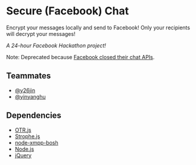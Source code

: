 # Secure (Facebook) Chat

Encrypt your messages locally and send to Facebook! Only your recipients will decrypt your messages!

*A 24-hour Facebook Hackathon project!*

Note: Deprecated because [Facebook closed their chat APIs](https://developers.facebook.com/docs/chat). 

## Teammates
* [@y26jin](https://github.com/y26jin)
* [@yinyanghu](https://github.com/yinyanghu)

## Dependencies
* [OTR.js](http://arlolra.github.io/otr/)
* [Strophe.js](http://strophe.im/strophejs/)
* [node-xmpp-bosh](https://github.com/dhruvbird/node-xmpp-bosh)
* [Node.js](http://nodejs.org/)
* [jQuery](http://jquery.com/)
